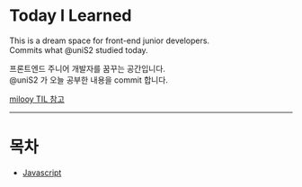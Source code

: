 # Today I Learned
This is a dream space for front-end junior developers.  
Commits what @uniS2 studied today.

프론트엔드 주니어 개발자를 꿈꾸는 공간입니다.  
@uniS2 가 오늘 공부한 내용을 commit 합니다.

[milooy TIL 참고](https://github.com/milooy/TIL)
  
---

# 목차

- [Javascript](/javascript/README.md)
